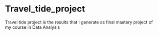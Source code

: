 # Travel_tide_project
Travel tide project is the results that I generate as final mastery project of my course in Data Analysis
